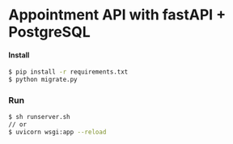 # Appointment API with fastAPI + PostgreSQL



#### Install 
```bash 
$ pip install -r requirements.txt
$ python migrate.py 
```

### Run 
```bash 
$ sh runserver.sh 
// or 
$ uvicorn wsgi:app --reload
```
